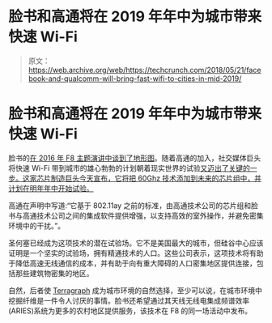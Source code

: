# 脸书和高通将在 2019 年年中为城市带来快速 Wi-Fi 

> 原文：<https://web.archive.org/web/https://techcrunch.com/2018/05/21/facebook-and-qualcomm-will-bring-fast-wifi-to-cities-in-mid-2019/>

# 脸书和高通将在 2019 年年中为城市带来快速 Wi-Fi

脸书的[在 2016 年 F8 主题演讲中谈到了地形图](https://web.archive.org/web/20221025222031/https://techcrunch.com/2016/04/13/terragraph/)。随着高通的加入，社交媒体巨头将快速 Wi-Fi 带到城市的雄心勃勃的计划朝着现实世界的试验[又迈出了关键的一步。这家芯片制造巨头今天宣布，它将把 60Ghz 技术添加到未来的芯片组中，并计划在明年年中开始试验。](https://web.archive.org/web/20221025222031/https://www.qualcomm.com/news/releases/2018/05/21/qualcomm-and-facebook-bring-high-speed-internet-connectivity-over-60ghz)

高通在声明中写道:“它基于 802.11ay 之前的标准，由高通技术公司的芯片组和脸书与高通技术公司之间的集成软件提供增强，以支持高效的室外操作，并避免密集环境中的干扰。”。

圣何塞已经成为这项技术的潜在试验场。它不是美国最大的城市，但硅谷中心应该证明是一个坚实的试验场，拥有精通技术的人口。这些公司表示，这项技术将有助于降低高速无线通信的成本，并有助于向有重大障碍的人口密集地区提供连接，包括那些建筑物密集的地区。

自然，后者使 [Terragraph](https://web.archive.org/web/20221025222031/https://terragraph.com/#terragraph) 成为城市环境的自然选择，至少可以说，在城市环境中挖掘纤维是一件令人讨厌的事情。脸书还希望通过其天线无线电集成频谱效率(ARIES)系统为更多的农村地区提供服务，该技术在 F8 的同一场活动中发布。